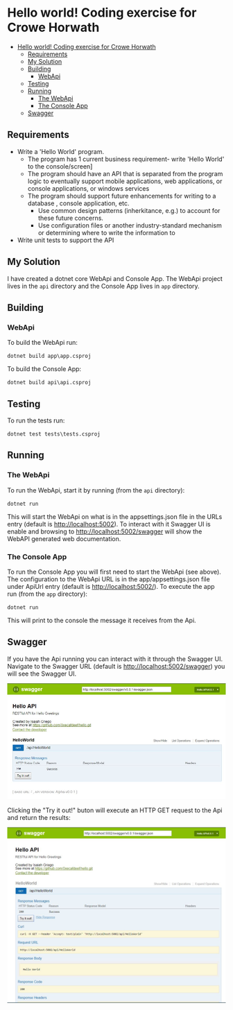 # Hello world! Coding exercise for Crowe Horwath

- [Hello world! Coding exercise for Crowe Horwath](#hello-world-coding-exercise-for-crowe-horwath)
    - [Requirements](#requirements)
    - [My Solution](#my-solution)
    - [Building](#building)
        - [WebApi](#webapi)
    - [Testing](#testing)
    - [Running](#running)
        - [The WebApi](#the-webapi)
        - [The Console App](#the-console-app)
    - [Swagger](#swagger)

## Requirements

- Write a 'Hello World' program.
  - The program has 1 current business requirement- write 'Hello World' to the console/screen]
  - The program should have an API that is separated from the program logic to eventually support mobile applications, web applications, or console applications, or windows services
  - The program should support future enhancements for writing to a database , console application, etc.
    - Use common design patterns (inherkitance, e.g.) to account for these future concerns.
    - Use configuration files or another industry-standard mechanism or determining where to write the information to
- Write unit tests to support the API

## My Solution

I have created a dotnet core WebApi and Console App. The WebApi project lives in the `api` directory and the Console App lives in `app` directory.

## Building

### WebApi

To build the WebApi run:

```commandline
dotnet build app\app.csproj
```

To build the Console App:

```commandline
dotnet build api\api.csproj
```

## Testing

To run the tests run:

```commandline
dotnet test tests\tests.csproj
```

## Running

### The WebApi

To run the WebApi, start it by running (from the `api` directory):

```commandline
dotnet run
```

This will start the WebApi on what is in the appsettings.json file in the URLs entry (default is <http://localhost:5002>). To interact with it Swagger UI is enable and browsing to <http://localhost:5002/swagger> will show the WebAPI generated web documentation.

### The Console App

To run the Console App you will first need to start the WebApi (see above). The configuration to the WebApi URL is in the app/appsettings.json file under ApiUrl entry (default is <http://localhost:5002/>). To execute the app run (from the `app` directory):

```command line
dotnet run
```

This will print to the console the message it receives from the Api.

## Swagger

If you have the Api running you can interact with it through the Swagger UI. Navigate to the Swagger URL (default is <http://localhost:5002/swagger>) you will see the Swagger UI.

![screenshot2](screenshots\screen2.jpg)

Clicking the "Try it out!" buton will execute an HTTP GET request to the Api and return the results:

![screenshot1](screenshots\screen1.jpg)